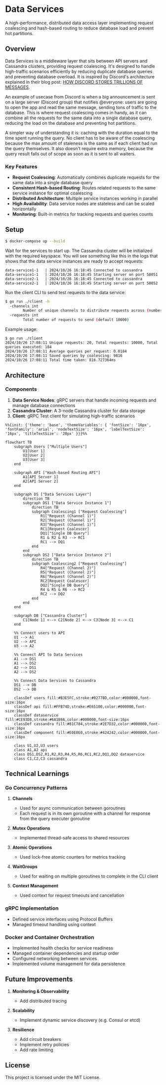 # Data Services

A high-performance, distributed data access layer implementing request coalescing and hash-based routing to reduce database load and prevent hot partitions. 

## Overview

Data Services is a middleware layer that sits between API servers and Cassandra clusters, providing request coalescing. It's designed to handle high-traffic scenarios efficiently by reducing duplicate database queries and preventing database overload.
It is inspired by Discord's architecture explained in their blog post: [HOW DISCORD STORES TRILLIONS OF MESSAGES](https://discord.com/blog/how-discord-stores-trillions-of-messages).

An example of usecase from Discord is when a big announcement is sent on a large server (Discord group) that notifies @everyone: users are going to open the app and read the same message, sending tons of traffic to the database. This is where request coalescing comes in handy, as it can combine all the requests for the same data into a single database query, reducing the load on the database and preventing hot partitions.

A simpler way of understanding it is: caching with the duration equal to the time spent running the query. No client has to be aware of the coalescing because the max amount of staleness is the same as if each client had run the query themselves. It also doesn't require extra memory, because the query result falls out of scope as soon as it is sent to all waiters.

### Key Features

- **Request Coalescing**: Automatically combines duplicate requests for the same data into a single database query
- **Consistent Hash-based Routing**: Routes related requests to the same service instance for optimal coalescing
- **Distributed Architecture**: Multiple service instances working in parallel
- **High Availability**: Data service nodes are stateless and can be scaled horizontally
- **Monitoring**: Built-in metrics for tracking requests and queries counts

## Setup

```bash
$ docker-compose up --build
```
Wait for the services to start up. The Cassandra cluster will be initialized with the required keyspace. You will see something like this in the logs that shows that the data service instances are ready to accept requests:
```
data-service1-1   | 2024/10/26 16:18:45 Connected to cassandra
data-service1-1   | 2024/10/26 16:18:45 Starting server on port 50051
data-service2-1   | 2024/10/26 16:18:45 Connected to cassandra
data-service2-1   | 2024/10/26 16:18:45 Starting server on port 50052
```

Run the client CLI to send test requests to the data service:
```bash
$ go run ./client -h
  -channels int
        Number of unique channels to distribute requests across (number of unique requests) (default 20)
  -requests int
        Total number of requests to send (default 10000)
```


Example usage:
```
$ go run ./client
2024/10/26 17:08:11 Unique requests: 20, Total requests: 10000, Total queries executed: 184
2024/10/26 17:08:11 Average queries per request: 0.0184
2024/10/26 17:08:11 Saved queries by coalescing: 9816
2024/10/26 17:08:11 Total time taken: 816.727364ms
```

## Architecture

### Components

1. **Data Service Nodes**: gRPC servers that handle incoming requests and manage database connections
2. **Cassandra Cluster**: A 3-node Cassandra cluster for data storage
3. **Client**: gRPC Test client for simulating high-traffic scenarios

```mermaid
%%{init: {'theme': 'base', 'themeVariables': { 'fontSize': '16px', 'fontFamily': 'arial', 'nodeTextSize': '16px', 'labelTextSize': '16px', 'titleTextSize': '20px' }}}%%

flowchart TB
    subgraph Users ["Multiple Users"]
        U1[User 1]
        U2[User 2]
        U3[User 3]
    end

    subgraph API ["Hash-based Routing API"]
        A1[API Server 1]
        A2[API Server 2]
    end

    subgraph DS ["Data Services Layer"]
        direction TB
        subgraph DS1 ["Data Service Instance 1"]
            direction TB
            subgraph Coalescing1 ["Request Coalescing"]
                R1["Request (Channel 1)"]
                R2["Request (Channel 1)"]
                R3["Request (Channel 1)"]
                RC1[Request Coalescer]
                DQ1["Single DB Query"]
                R1 & R2 & R3 --> RC1
                RC1 --> DQ1
            end
        end
        subgraph DS2 ["Data Service Instance 2"]
            direction TB
            subgraph Coalescing2 ["Request Coalescing"]
                R4["Request (Channel 2)"]
                R5["Request (Channel 2)"]
                R6["Request (Channel 2)"]
                RC2[Request Coalescer]
                DQ2["Single DB Query"]
                R4 & R5 & R6 --> RC2
                RC2 --> DQ2
            end
        end
    end

    subgraph DB ["Cassandra Cluster"]
        C1[Node 1] <--> C2[Node 2] <--> C3[Node 3] <--> C1
    end

    %% Connect users to API
    U1 --> A1
    U2 --> API
    U3 --> A2

    %% Connect API to Data Services
    A1 --> DS1
    A1 --> DS2
    A2 --> DS1
    A2 --> DS2

    %% Connect Data Services to Cassandra
    DS1 --> DB
    DS2 --> DB

    classDef users fill:#B3E5FC,stroke:#0277BD,color:#000000,font-size:16px
    classDef api fill:#FFB74D,stroke:#E65100,color:#000000,font-size:16px
    classDef dataservice fill:#CE93D8,stroke:#6A1B9A,color:#000000,font-size:16px
    classDef cassandra fill:#81C784,stroke:#2E7D32,color:#000000,font-size:16px
    classDef component fill:#E0E0E0,stroke:#424242,color:#000000,font-size:16px

    class U1,U2,U3 users
    class A1,A2 api
    class DS1,DS2,R1,R2,R3,R4,R5,R6,RC1,RC2,DQ1,DQ2 dataservice
    class C1,C2,C3 cassandra
```

## Technical Learnings

### Go Concurrency Patterns
1. **Channels**
   - Used for async communication between goroutines
   - Each request is in its own goroutine with a channel for response from the query executer goroutine

2. **Mutex Operations**
   - Implemented thread-safe access to shared resources

3. **Atomic Operations**
   - Used lock-free atomic counters for metrics tracking

4. **WaitGroups**
   - Used for waiting on multiple goroutines to complete in the CLI client

5. **Context Management**
   - Used context for request timeouts and cancellation


### gRPC Implementation
- Defined service interfaces using Protocol Buffers
- Managed timeout handling using context

### Docker and Container Orchestration
- Implemented health checks for service readiness
- Managed container dependencies and startup order
- Configured networking between services
- Implemented volume management for data persistence

## Future Improvements

1. **Monitoring & Observability**
   - Add distributed tracing

2. **Scalability**
   - Implement dynamic service discovery (e.g. Consul or etcd)

3. **Resilience**
   - Add circuit breakers
   - Implement retry policies
   - Add rate limiting

## License

This project is licensed under the MIT License.
